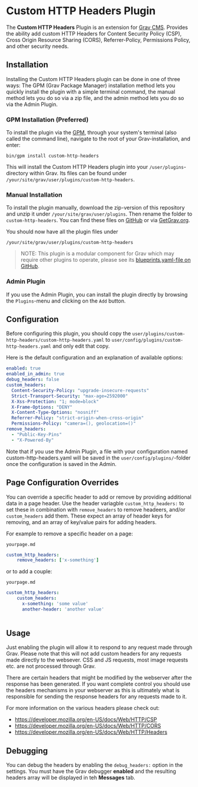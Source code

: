 # Custom HTTP Headers Plugin

The **Custom HTTP Headers** Plugin is an extension for [Grav CMS](http://github.com/getgrav/grav). Provides the ability add custom HTTP Headers for Content Security Policy (CSP), Cross Origin Resource Sharing (CORS), Referrer-Policy, Permissions Policy, and other security needs.

## Installation

Installing the Custom HTTP Headers plugin can be done in one of three ways: The GPM (Grav Package Manager) installation method lets you quickly install the plugin with a simple terminal command, the manual method lets you do so via a zip file, and the admin method lets you do so via the Admin Plugin.

### GPM Installation (Preferred)

To install the plugin via the [GPM](http://learn.getgrav.org/advanced/grav-gpm), through your system's terminal (also called the command line), navigate to the root of your Grav-installation, and enter:

    bin/gpm install custom-http-headers

This will install the Custom HTTP Headers plugin into your `/user/plugins`-directory within Grav. Its files can be found under `/your/site/grav/user/plugins/custom-http-headers`.

### Manual Installation

To install the plugin manually, download the zip-version of this repository and unzip it under `/your/site/grav/user/plugins`. Then rename the folder to `custom-http-headers`. You can find these files on [GitHub](https://github.com/trilbymedia/grav-plugin-custom-http-headers) or via [GetGrav.org](http://getgrav.org/downloads/plugins#extras).

You should now have all the plugin files under

    /your/site/grav/user/plugins/custom-http-headers
	
> NOTE: This plugin is a modular component for Grav which may require other plugins to operate, please see its [blueprints.yaml-file on GitHub](https://github.com/trilbymedia/grav-plugin-custom-http-headers/blob/master/blueprints.yaml).

### Admin Plugin

If you use the Admin Plugin, you can install the plugin directly by browsing the `Plugins`-menu and clicking on the `Add` button.

## Configuration

Before configuring this plugin, you should copy the `user/plugins/custom-http-headers/custom-http-headers.yaml` to `user/config/plugins/custom-http-headers.yaml` and only edit that copy.

Here is the default configuration and an explanation of available options:

```yaml
enabled: true
enabled_in_admin: true
debug_headers: false
custom_headers:
  Content-Security-Policy: "upgrade-insecure-requests"
  Strict-Transport-Security: "max-age=2592000"
  X-Xss-Protection: "1; mode=block"
  X-Frame-Options: "DENY"
  X-Content-Type-Options: "nosniff"
  Referrer-Policy: "strict-origin-when-cross-origin"
  Permissions-Policy: "camera=(), geolocation=()"
remove_headers:
  - "Public-Key-Pins"
  - "X-Powered-By"
```

Note that if you use the Admin Plugin, a file with your configuration named custom-http-headers.yaml will be saved in the `user/config/plugins/`-folder once the configuration is saved in the Admin.

## Page Configuration Overrides

You can override a specific header to add or remove by providing additional data in a page header.  Use the header variagble `custom_http_headers:` to set these in combination with `remove_headers` to remove headeers, and/or `custom_headers` add them.  These expect an array of header keys for removing, and an array of key/value pairs for adding headers.

For example to remove a specific header on a page:

`yourpage.md`
```yaml
custom_http_headers:
    remove_headers: ['x-something']
```

or to add a couple:

`yourpage.md`
```yaml
custom_http_headers:
    custom_headers:
      x-something: 'some value'
      another-header: 'another value'
      
```

## Usage

Just enabling the plugin will allow it to respond to any request made through Grav.  Please note that this will not add custom headers for any requests made directly to the websever. CSS and JS requests, most image requests etc. are not processed through Grav.

There are certain headers that might be modified by the webserver after the response has been generated. If you want complete control you should use the headers mechanisms in your webserver as this is ultimately what is responsible for sending the response headers for any requests made to it.  

For more information on the various headers please check out:

- https://developer.mozilla.org/en-US/docs/Web/HTTP/CSP
- https://developer.mozilla.org/en-US/docs/Web/HTTP/CORS  
- https://developer.mozilla.org/en-US/docs/Web/HTTP/Headers

## Debugging

You can debug the headers by enabling the `debug_headers:` option in the settings.  You must have the Grav debugger **enabled** and the resulting headers array will be displayed in teh **Messages** tab. 


